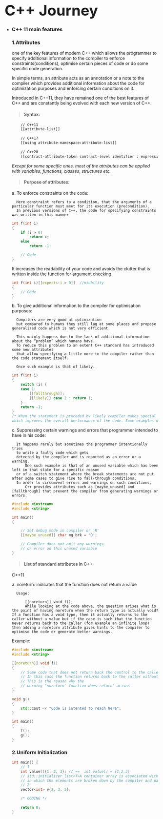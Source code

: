 # <font size=7>C++ Journey</font>

- ### C++ 11 main features

    ### 1.Attributes
    
    one of the key features of modern C++ which allows the programmer to specify additional information to the compiler 
	to enforce constraints(conditions), optimise certain pieces of code or do some specific code generation. 
	
    In simple terms, an attribute acts as an annotation or a note 
	to the compiler which provides additional information about the code for optimization purposes
    and enforcing certain conditions on it. 

    Introduced in C++11, they have remained one of the best features of C++
	and are constantly being evolved with each new version of C++.
	
    > #### Syntax:
    ```txt
        // C++11
        [[attribute-list]]
        
        // C++17
        [[using attribute-namespace:attribute-list]]
        
        // C++20
        [[contract-attribute-token contract-level identifier : expression]]
    ```
    _Except for some specific ones, most of the attributes can be applied with variables, functions, classes, structures etc._
    > #### Purpose of attributes:    
    
    a. To enforce constraints on the code:
    
        Here constraint refers to a condition, that the arguments of a particular function must meet for its execution (precondition).
        In previous versions of C++, the code for specifying constraints was written in this manner

    ```cpp
    int f(int i)
    {
        if (i > 0)
            return i;
        else
            return -1;
    
        // Code
    }
    ```
    It increases the readability of your code and avoids the clutter that is written inside the function for argument checking.
        
    ```cpp
    int f(int i)[[expects:i > 0]]  //niubility
    {
        // Code
    }
    ```

    b. To give additional information to the compiler for optimisation purposes:
            
        Compilers are very good at optimization 
        but compared to humans they still lag at some places and propose generalized code which is not very efficient. 
        
        This mainly happens due to the lack of additional information about the “problem” which humans have. 
        To reduce this problem to an extent C++ standard has introduced some new attributes 
        that allow specifying a little more to the compiler rather than the code statement itself. 
            
        Once such example is that of likely.

    ```cpp
    int f(int i)
    {
        switch (i) {
        case 1:
            [[fallthrough]];
            [[likely]] case 2 : return 1;
        }
        return -1;
    }
    /* When the statement is preceded by likely compiler makes special optimizations with respect to that statement 
    which improves the overall performance of the code. Some examples of such attributes are [carries_dependency], [likely], [unlikely]*/
    ```

    c. Suppressing certain warnings and errors that programmer intended to have in his code:
    
        It happens rarely but sometimes the programmer intentionally tries 
        to write a faulty code which gets
        detected by the compiler and is reported as an error or a warning.
            One such example is that of an unused variable which has been left in that state for a specific reason 
        or of a switch statement where the break statements are not put after some cases to give rise to fall-through conditions. 
        In order to circumvent errors and warnings on such conditions,
            C++ provides attributes such as [maybe_unused] and [fallthrough] that prevent the compiler from generating warnings or errors.
    
    ```cpp
    #include <iostream>
    #include <string>
    
    int main()
    {
    
        // Set debug mode in compiler or 'R'
        [[maybe_unused]] char mg_brk = 'D';
    
        // Compiler does not emit any warnings
        // or error on this unused variable
    }
    ```
            
    > #### List of standard attributes in C++
        
    C++11

    a. noreturn: indicates that the function does not return a value
        
        Usage:
        
            [[noreturn]] void f();
            While looking at the code above, the question arises what is the point of having noreturn when the return type is actually void? If a function has a void type, then it actually returns to the caller without a value but if the case is such that the function never returns back to the caller (for example an infinite loop) then adding a noreturn attribute gives hints to the compiler to optimise the code or generate better warnings.
        
    Example:

    ```cpp    
    #include <iostream>
    #include <string>
    
    [[noreturn]] void f()
    {
        // Some code that does not return back the control to the caller
        // In this case the function returns back to the caller without a value
        // This is the reason why the
        // warning "noreturn' function does return' arises
    }
    
    void g()
    {
        std::cout << "Code is intented to reach here";
    }
    
    int main()
    {
        f();
        g();
    }
    ```

    ### 2.Uniform Initialization

    ```cpp
    int main() {
        // 1
        int value[]{1, 2, 3}; // ==  int value[] = {1,2,3}
        // std::initializer_list<T>A container array is associated with a(container)array<T,n> 
        // in which the elements are broken down by the compiler and passed to the function object one by one
        // 2
        vector<int> v{2, 3, 5};

        /* CODING */
        
        return 0;
    }

    ```